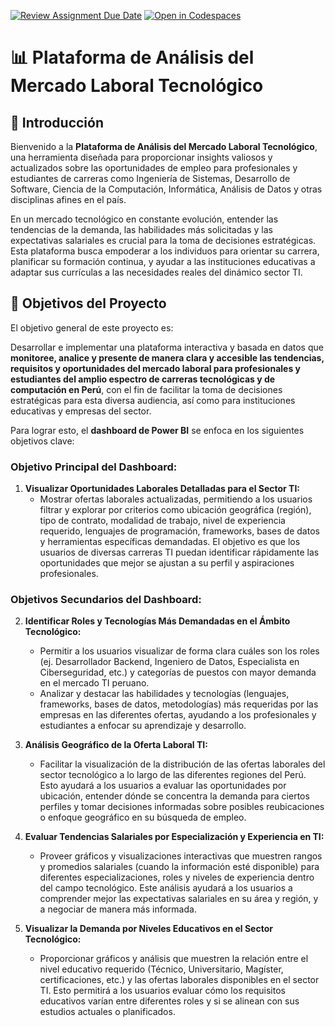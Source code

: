 [![Review Assignment Due Date](https://classroom.github.com/assets/deadline-readme-button-22041afd0340ce965d47ae6ef1cefeee28c7c493a6346c4f15d667ab976d596c.svg)](https://classroom.github.com/a/Zu4fxsIs)
[![Open in Codespaces](https://classroom.github.com/assets/launch-codespace-2972f46106e565e64193e422d61a12cf1da4916b45550586e14ef0a7c637dd04.svg)](https://classroom.github.com/open-in-codespaces?assignment_repo_id=19684116)
# 📊 Plataforma de Análisis del Mercado Laboral Tecnológico 

## 👋 Introducción

Bienvenido a la **Plataforma de Análisis del Mercado Laboral Tecnológico**, una herramienta diseñada para proporcionar insights valiosos y actualizados sobre las oportunidades de empleo para profesionales y estudiantes de carreras como Ingeniería de Sistemas, Desarrollo de Software, Ciencia de la Computación, Informática, Análisis de Datos y otras disciplinas afines en el país.

En un mercado tecnológico en constante evolución, entender las tendencias de la demanda, las habilidades más solicitadas y las expectativas salariales es crucial para la toma de decisiones estratégicas. Esta plataforma busca empoderar a los individuos para orientar su carrera, planificar su formación continua, y ayudar a las instituciones educativas a adaptar sus currículas a las necesidades reales del dinámico sector TI.


## 🎯 Objetivos del Proyecto

El objetivo general de este proyecto es:

Desarrollar e implementar una plataforma interactiva y basada en datos que **monitoree, analice y presente de manera clara y accesible las tendencias, requisitos y oportunidades del mercado laboral para profesionales y estudiantes del amplio espectro de carreras tecnológicas y de computación en Perú**, con el fin de facilitar la toma de decisiones estratégicas para esta diversa audiencia, así como para instituciones educativas y empresas del sector.

Para lograr esto, el **dashboard de Power BI** se enfoca en los siguientes objetivos clave:

### Objetivo Principal del Dashboard:

1.  **Visualizar Oportunidades Laborales Detalladas para el Sector TI:**
    *   Mostrar ofertas laborales actualizadas, permitiendo a los usuarios filtrar y explorar por criterios como ubicación geográfica (región), tipo de contrato, modalidad de trabajo, nivel de experiencia requerido, lenguajes de programación, frameworks, bases de datos y herramientas específicas demandadas. El objetivo es que los usuarios de diversas carreras TI puedan identificar rápidamente las oportunidades que mejor se ajustan a su perfil y aspiraciones profesionales.

### Objetivos Secundarios del Dashboard:

2.  **Identificar Roles y Tecnologías Más Demandadas en el Ámbito Tecnológico:**
    *   Permitir a los usuarios visualizar de forma clara cuáles son los roles (ej. Desarrollador Backend, Ingeniero de Datos, Especialista en Ciberseguridad, etc.) y categorías de puestos con mayor demanda en el mercado TI peruano.
    *   Analizar y destacar las habilidades y tecnologías (lenguajes, frameworks, bases de datos, metodologías) más requeridas por las empresas en las diferentes ofertas, ayudando a los profesionales y estudiantes a enfocar su aprendizaje y desarrollo.

3.  **Análisis Geográfico de la Oferta Laboral TI:**
    *   Facilitar la visualización de la distribución de las ofertas laborales del sector tecnológico a lo largo de las diferentes regiones del Perú. Esto ayudará a los usuarios a evaluar las oportunidades por ubicación, entender dónde se concentra la demanda para ciertos perfiles y tomar decisiones informadas sobre posibles reubicaciones o enfoque geográfico en su búsqueda de empleo.

4.  **Evaluar Tendencias Salariales por Especialización y Experiencia en TI:**
    *   Proveer gráficos y visualizaciones interactivas que muestren rangos y promedios salariales (cuando la información esté disponible) para diferentes especializaciones, roles y niveles de experiencia dentro del campo tecnológico. Este análisis ayudará a los usuarios a comprender mejor las expectativas salariales en su área y región, y a negociar de manera más informada.

5.  **Visualizar la Demanda por Niveles Educativos en el Sector Tecnológico:**
    *   Proporcionar gráficos y análisis que muestren la relación entre el nivel educativo requerido (Técnico, Universitario, Magíster, certificaciones, etc.) y las ofertas laborales disponibles en el sector TI. Esto permitirá a los usuarios evaluar cómo los requisitos educativos varían entre diferentes roles y si se alinean con sus estudios actuales o planificados.


